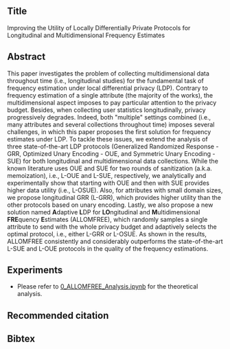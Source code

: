 ## Title
Improving the Utility of Locally Differentially Private Protocols for Longitudinal and Multidimensional Frequency Estimates

## Abstract
This paper investigates the problem of collecting multidimensional data throughout time (i.e., longitudinal studies) for the fundamental task of frequency estimation under local differential privacy (LDP). Contrary to frequency estimation of a single attribute (the majority of the works), the multidimensional aspect imposes to pay particular attention to the privacy budget. Besides, when collecting user statistics longitudinally, privacy progressively degrades. Indeed, both "multiple" settings combined (i.e., many attributes and several collections throughout time) imposes several challenges, in which this paper proposes the first solution for frequency estimates under LDP. To tackle these issues, we extend the analysis of three state-of-the-art LDP protocols (Generalized Randomized Response - GRR, Optimized Unary Encoding - OUE, and Symmetric Unary Encoding - SUE) for both longitudinal and multidimensional data collections. While the known literature uses OUE and SUE for two rounds of sanitization (a.k.a. memoization), i.e., L-OUE and L-SUE, respectively, we analytically and experimentally show that starting with OUE and then with SUE provides higher data utility (i.e., L-OSUE). Also, for attributes with small domain sizes, we propose longitudinal GRR (L-GRR), which provides higher utility than the other protocols based on unary encoding. Lastly, we also propose a new solution named **A**daptive **L**DP for **LO**ngitudinal and **M**ultidimensional **FRE**quency **E**stimates (ALLOMFREE), which randomly samples a single attribute to send with the whole privacy budget and adaptively selects the optimal protocol, i.e., either L-GRR or L-OSUE. As shown in the results, ALLOMFREE consistently and considerably outperforms the state-of-the-art L-SUE and L-OUE protocols in the quality of the frequency estimations.

## Experiments
* Please refer to [0_ALLOMFREE_Analysis.ipynb](https://github.com/hharcolezi/ldp-protocols-mobility-cdrs/blob/main/papers/%5B4%5D/0_ALLOMFREE_Analysis.ipynb) for the theoretical analysis.


## Recommended citation


## Bibtex

